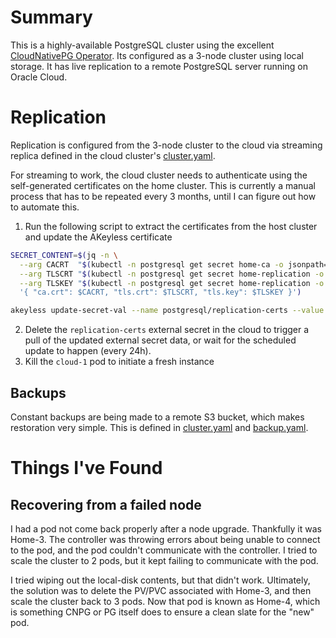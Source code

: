 # Summary
This is a highly-available PostgreSQL cluster using the excellent [CloudNativePG Operator](https://cloudnative-pg.io/). Its configured as a 3-node cluster using local storage. It has live replication to a remote PostgreSQL server running on Oracle Cloud.

# Replication
Replication is configured from the 3-node cluster to the cloud via streaming replica defined in the cloud cluster's [cluster.yaml](overlays/cloud/cluster.yaml).

For streaming to work, the cloud cluster needs to authenticate using the self-generated certificates on the home cluster. This is currently a manual process that has to be repeated every 3 months, until I can figure out how to automate this.

1. Run the following script to extract the certificates from the host cluster and update the AKeyless certificate
```bash
SECRET_CONTENT=$(jq -n \
  --arg CACRT  "$(kubectl -n postgresql get secret home-ca -o jsonpath='{.data.ca\.crt}')" \
  --arg TLSCRT "$(kubectl -n postgresql get secret home-replication -o jsonpath='{.data.tls\.crt}')" \
  --arg TLSKEY "$(kubectl -n postgresql get secret home-replication -o jsonpath='{.data.tls\.key}')" \
  '{ "ca.crt": $CACRT, "tls.crt": $TLSCRT, "tls.key": $TLSKEY }')

akeyless update-secret-val --name postgresql/replication-certs --value "$SECRET_CONTENT"
```
2. Delete the `replication-certs` external secret in the cloud to trigger a pull of the updated external secret data, or wait for the scheduled update to happen (every 24h).
3. Kill the `cloud-1` pod to initiate a fresh instance

## Backups
Constant backups are being made to a remote S3 bucket, which makes restoration very simple. This is defined in [cluster.yaml](overlays/home/cluster.yaml) and [backup.yaml](overlays/home/backup.yaml).

# Things I've Found
## Recovering from a failed node
I had a pod not come back properly after a node upgrade. Thankfully it was Home-3. The controller was throwing errors about being unable to connect to the pod, and the pod couldn't communicate with the controller. I tried to scale the cluster to 2 pods, but it kept failing to communicate with the pod.

I tried wiping out the local-disk contents, but that didn't work. Ultimately, the solution was to delete the PV/PVC associated with Home-3, and then scale the cluster back to 3 pods. Now that pod is known as Home-4, which is something CNPG or PG itself does to ensure a clean slate for the "new" pod.